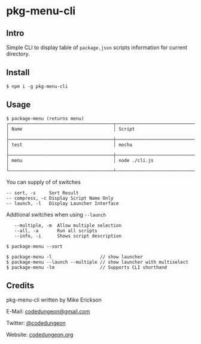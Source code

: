 # pkg-menu-cli

## Intro
Simple CLI to display table of `package.json` scripts information for current directory.


## Install

```
$ npm i -g pkg-menu-cli
```

## Usage

```
$ package-menu (returns menu)
┌───────────────────────────────────────┬───────────────────────────────────────────┐
│ Name                                  │ Script                                    │
├───────────────────────────────────────┼───────────────────────────────────────────┤
│ test                                  │ mocha                                     │
├───────────────────────────────────────┼───────────────────────────────────────────┤
│ menu                                  │ node ./cli.js                             │
└───────────────────────────────────────┴───────────────────────────────────────────┘
```

You can supply of of switches
```
-- sort, -s     Sort Result
-- compress, -c Display Script Name Only
-- launch, -l   Display Launcher Interface
```

Addtional switches when using `--launch`
```
   --multiple, -m  Allow multiple selection
   --all, -a       Run all scripts
   --info, -i      Shows script description
```

```
$ package-menu --sort
```

```
$ package-menu -l                  // show launcher
$ package-menu --launch --multiple // show launcher with multiselect
$ package-menu -lm                 // Supports CLI shorthand
```

## Credits

pkg-menu-cli written by Mike Erickson

E-Mail: [codedungeon@gmail.com](mailto:codedungeon@gmail.com)

Twitter: [@codedungeon](http://twitter.com/codedungeon)

Website: [codedungeon.org](http://codedungeon.org)
